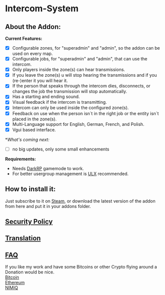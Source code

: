 # Intercom-System

## About the Addon:
**Current Features:**
- [x] Configurable zones, for "superadmin" and "admin", so the addon can be used on every map.
- [x] Configurable jobs, for "superadmin" and "admin", that can use the intercom.
- [x] Only players inside the zone(s) can hear transmissions.
- [x] If you leave the zone(s) u will stop hearing the transmissions and if you (re-)enter it you will hear it.
- [x] If the person that speaks through the intercom dies, disconnects, or changes the job the transmission will stop automatically.
- [x] Has a starting and ending sound.
- [x] Visual feedback if the intercom is transmitting.
- [x] Intercom can only be used inside the configured zone(s).
- [x] Feedback on use when the person isn´t in the right job or the entity isn´t placed in the zone(s).
- [x] Multi-Language support for English, German, French, and Polish.
- [x] Vgui based interface.

**What's coming next:*
- [ ] no big updates, only some small enhancements

**Requirements:**
- Needs [DarkRP](https://steamcommunity.com/sharedfiles/filedetails/?id=248302805) gamemode to work.
- For better usergroup management is [ULX](https://steamcommunity.com/sharedfiles/filedetails/?id=557962280) recommended.

## How to install it: 
Just subscribe to it on [Steam](https://steamcommunity.com/sharedfiles/filedetails/?id=2147062567),
or download the latest version of the addon from here and put it in your addons folder.

## [Security Policy](https://github.com/mrflolo/Intercom-System/blob/master/SECURITY.md)

## [Translation](https://github.com/mrflolo/Intercom-System/wiki/Translation)

## [FAQ](https://github.com/mrflolo/Intercom-System/wiki/FAQ)

If you like my work and have some Bitcoins or other Crypto flying around a Donation would be nice.  
[Bitcoin](https://www.blockchain.com/btc/address/bc1qe3hghmzeggfvqexl0h23aslc83j8zr0pc0hfpc)  
[Ethereum](https://www.blockchain.com/eth/address/0x4F46034A8B73e27186bB8E581fC79ffBF595b057)  
[NIMIQ](https://wallet.nimiq.com/nimiq:NQ22EBCPDEK9N6KG6FJVV475HYEU2Y4YLC38)
